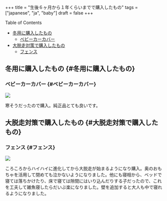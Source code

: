 +++
title = "生後６ヶ月から１年くらいまでで購入したもの"
tags = ["japanese", "ja", "baby"]
draft = false
+++

<div class="ox-hugo-toc toc">
<div></div>

<div class="heading">Table of Contents</div>

- [冬用に購入したもの](#冬用に購入したもの)
    - [ベビーカーカバー](#ベビーカーカバー)
- [大脱走対策で購入したもの](#大脱走対策で購入したもの)
    - [フェンス](#フェンス)

</div>
<!--endtoc-->


## 冬用に購入したもの {#冬用に購入したもの}


### ベビーカーカバー {#ベビーカーカバー}

<a href="https://www.amazon.de/-/en/gp/product/B075FTGK93/ref=as_li_ss_il?ie=UTF8&psc=1&linkCode=li2&tag=berlinbaby01-21&linkId=33560ee3b8f5533c4806382eab5177a6&language=en_GB" target="_blank"><img border="0" src="//ws-eu.amazon-adsystem.com/widgets/q?_encoding=UTF8&ASIN=B075FTGK93&Format=_SL160_&ID=AsinImage&MarketPlace=DE&ServiceVersion=20070822&WS=1&tag=berlinbaby01-21&language=en_GB" ></a><img src="https://ir-de.amazon-adsystem.com/e/ir?t=berlinbaby01-21&language=en_GB&l=li2&o=3&a=B075FTGK93" width="1" height="1" border="0" alt="" style="border:none !important; margin:0px !important;" />

寒そうだったので購入。純正品とても良いです。


## 大脱走対策で購入したもの {#大脱走対策で購入したもの}


### フェンス {#フェンス}

<a href="https://www.amazon.de/-/en/gp/product/B079NGC59L/ref=as_li_ss_il?ie=UTF8&psc=1&linkCode=li2&tag=berlinbaby01-21&linkId=a515a242875045ea63d394217d38986b&language=en_GB" target="_blank"><img border="0" src="//ws-eu.amazon-adsystem.com/widgets/q?_encoding=UTF8&ASIN=B079NGC59L&Format=_SL160_&ID=AsinImage&MarketPlace=DE&ServiceVersion=20070822&WS=1&tag=berlinbaby01-21&language=en_GB" ></a><img src="https://ir-de.amazon-adsystem.com/e/ir?t=berlinbaby01-21&language=en_GB&l=li2&o=3&a=B079NGC59L" width="1" height="1" border="0" alt="" style="border:none !important; margin:0px !important;" />

ころころからハイハイに進化してから大脱走が始まるようになり購入。奥のおもちゃを活用して閉めても泣かないようになりました。他にも寝相から、ベッドで寝ては落ちかけたり、床で寝ては隙間にはいり込んだりする子だったので、これを工夫して雑魚寝したらだいぶ楽になりました。壁を追加すると大人も中で寝れるようになりました。

